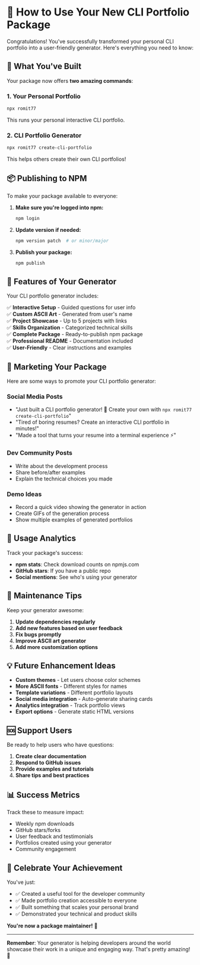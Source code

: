 # 🎯 How to Use Your New CLI Portfolio Package

Congratulations! You've successfully transformed your personal CLI portfolio into a user-friendly generator. Here's everything you need to know:

## 🚀 What You've Built

Your package now offers **two amazing commands**:

### 1. Your Personal Portfolio

```bash
npx romit77
```

This runs your personal interactive CLI portfolio.

### 2. CLI Portfolio Generator

```bash
npx romit77 create-cli-portfolio
```

This helps others create their own CLI portfolios!

## 📦 Publishing to NPM

To make your package available to everyone:

1. **Make sure you're logged into npm:**

   ```bash
   npm login
   ```

2. **Update version if needed:**

   ```bash
   npm version patch  # or minor/major
   ```

3. **Publish your package:**
   ```bash
   npm publish
   ```

## 🎨 Features of Your Generator

Your CLI portfolio generator includes:

✅ **Interactive Setup** - Guided questions for user info  
✅ **Custom ASCII Art** - Generated from user's name  
✅ **Project Showcase** - Up to 5 projects with links  
✅ **Skills Organization** - Categorized technical skills  
✅ **Complete Package** - Ready-to-publish npm package  
✅ **Professional README** - Documentation included  
✅ **User-Friendly** - Clear instructions and examples

## 🌟 Marketing Your Package

Here are some ways to promote your CLI portfolio generator:

### Social Media Posts

- "Just built a CLI portfolio generator! 🚀 Create your own with `npx romit77 create-cli-portfolio`"
- "Tired of boring resumes? Create an interactive CLI portfolio in minutes!"
- "Made a tool that turns your resume into a terminal experience ⚡"

### Dev Community Posts

- Write about the development process
- Share before/after examples
- Explain the technical choices you made

### Demo Ideas

- Record a quick video showing the generator in action
- Create GIFs of the generation process
- Show multiple examples of generated portfolios

## 🎯 Usage Analytics

Track your package's success:

- **npm stats**: Check download counts on npmjs.com
- **GitHub stars**: If you have a public repo
- **Social mentions**: See who's using your generator

## 🔧 Maintenance Tips

Keep your generator awesome:

1. **Update dependencies regularly**
2. **Add new features based on user feedback**
3. **Fix bugs promptly**
4. **Improve ASCII art generator**
5. **Add more customization options**

## 💡 Future Enhancement Ideas

- **Custom themes** - Let users choose color schemes
- **More ASCII fonts** - Different styles for names
- **Template variations** - Different portfolio layouts
- **Social media integration** - Auto-generate sharing cards
- **Analytics integration** - Track portfolio views
- **Export options** - Generate static HTML versions

## 🆘 Support Users

Be ready to help users who have questions:

1. **Create clear documentation**
2. **Respond to GitHub issues**
3. **Provide examples and tutorials**
4. **Share tips and best practices**

## 📊 Success Metrics

Track these to measure impact:

- Weekly npm downloads
- GitHub stars/forks
- User feedback and testimonials
- Portfolios created using your generator
- Community engagement

## 🎉 Celebrate Your Achievement

You've just:

- ✅ Created a useful tool for the developer community
- ✅ Made portfolio creation accessible to everyone
- ✅ Built something that scales your personal brand
- ✅ Demonstrated your technical and product skills

**You're now a package maintainer!** 🎊

---

**Remember**: Your generator is helping developers around the world showcase their work in a unique and engaging way. That's pretty amazing! 🌟
